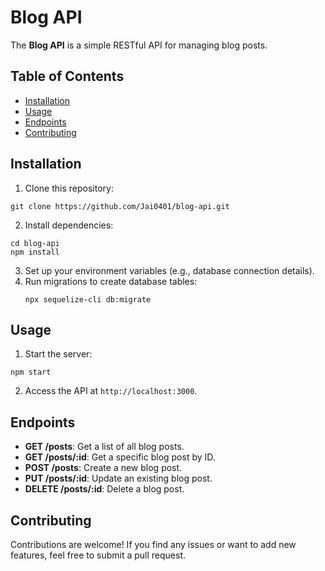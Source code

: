 # Blog API

The **Blog API** is a simple RESTful API for managing blog posts.

## Table of Contents
- [Installation](#installation)
- [Usage](#usage)
- [Endpoints](#endpoints)
- [Contributing](#contributing)

## Installation

1. Clone this repository:
  ```
  git clone https://github.com/Jai0401/blog-api.git
  ```
2. Install dependencies:
  ```
  cd blog-api
  npm install
  ```
3. Set up your environment variables (e.g., database connection details).
4. Run migrations to create database tables:
   ```
   npx sequelize-cli db:migrate
   ```

## Usage

1. Start the server:
  ```
  npm start
  ```

2. Access the API at `http://localhost:3000`.

## Endpoints

- **GET /posts**: Get a list of all blog posts.
- **GET /posts/:id**: Get a specific blog post by ID.
- **POST /posts**: Create a new blog post.
- **PUT /posts/:id**: Update an existing blog post.
- **DELETE /posts/:id**: Delete a blog post.

## Contributing

Contributions are welcome! If you find any issues or want to add new features, feel free to submit a pull request.
